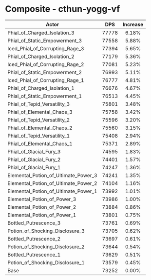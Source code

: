 # Composite - cthun-yogg-vf
| Actor | DPS | Increase |
|---|:---:|:---:|
|Phial_of_Charged_Isolation_3|77778|6.18%|
|Phial_of_Static_Empowerment_3|77558|5.88%|
|Iced_Phial_of_Corrupting_Rage_3|77394|5.65%|
|Phial_of_Charged_Isolation_2|77179|5.36%|
|Iced_Phial_of_Corrupting_Rage_2|77081|5.23%|
|Phial_of_Static_Empowerment_2|76993|5.11%|
|Iced_Phial_of_Corrupting_Rage_1|76777|4.81%|
|Phial_of_Charged_Isolation_1|76676|4.67%|
|Phial_of_Static_Empowerment_1|76513|4.45%|
|Phial_of_Tepid_Versatility_3|75801|3.48%|
|Phial_of_Elemental_Chaos_3|75758|3.42%|
|Phial_of_Tepid_Versatility_2|75596|3.20%|
|Phial_of_Elemental_Chaos_2|75560|3.15%|
|Phial_of_Tepid_Versatility_1|75408|2.94%|
|Phial_of_Elemental_Chaos_1|75371|2.89%|
|Phial_of_Glacial_Fury_3|74595|1.83%|
|Phial_of_Glacial_Fury_2|74401|1.57%|
|Phial_of_Glacial_Fury_1|74247|1.36%|
|Elemental_Potion_of_Ultimate_Power_3|74241|1.35%|
|Elemental_Potion_of_Ultimate_Power_2|74104|1.16%|
|Elemental_Potion_of_Ultimate_Power_1|73992|1.01%|
|Elemental_Potion_of_Power_3|73986|1.00%|
|Elemental_Potion_of_Power_2|73884|0.86%|
|Elemental_Potion_of_Power_1|73801|0.75%|
|Bottled_Putrescence_3|73761|0.69%|
|Potion_of_Shocking_Disclosure_3|73705|0.62%|
|Bottled_Putrescence_2|73697|0.61%|
|Potion_of_Shocking_Disclosure_2|73644|0.54%|
|Bottled_Putrescence_1|73629|0.51%|
|Potion_of_Shocking_Disclosure_1|73579|0.45%|
|Base|73252|0.00%|
